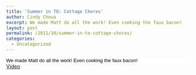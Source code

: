 ```yaml
---
title: 'Summer in TO: Cottage Chores'
author: Cindy Choua
excerpt: We made Matt do all the work! Even cooking the faux bacon!
layout: post
permalink: /2011/10/summer-in-to-cottage-chores/
categories:
  - Uncategorized
---
```

<div style="color:#000;background-color:#fff;font-family:arial, helvetica, sans-serif;font-size:10pt;">
  <div>
    We made Matt do all the work! Even cooking the faux bacon!
  </div>
</div>

<div class='posterous_imported_video'>
  <a href='http://getfile8.posterous.com/getfile/video.posterous.com/meyouandeverythingwedo/nl0QuihqeDvQfKTeZH35MOMDknc0MMvuw7V572hwTwbm2PWMHUNcQKGAMxOs/MVI_5713.mp4'>Video</a>
</div>